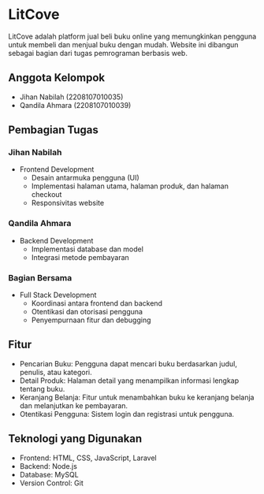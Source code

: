 # LitCove

LitCove adalah platform jual beli buku online yang memungkinkan pengguna untuk membeli dan menjual buku dengan mudah. Website ini dibangun sebagai bagian dari tugas pemrograman berbasis web.

## Anggota Kelompok

- Jihan Nabilah (2208107010035)
- Qandila Ahmara (2208107010039)

## Pembagian Tugas

### Jihan Nabilah
- Frontend Development
  - Desain antarmuka pengguna (UI)
  - Implementasi halaman utama, halaman produk, dan halaman checkout
  - Responsivitas website

### Qandila Ahmara
- Backend Development
  - Implementasi database dan model
  - Integrasi metode pembayaran

### Bagian Bersama
- Full Stack Development
  - Koordinasi antara frontend dan backend
  - Otentikasi dan otorisasi pengguna
  - Penyempurnaan fitur dan debugging

## Fitur

- Pencarian Buku: Pengguna dapat mencari buku berdasarkan judul, penulis, atau kategori.
- Detail Produk: Halaman detail yang menampilkan informasi lengkap tentang buku.
- Keranjang Belanja: Fitur untuk menambahkan buku ke keranjang belanja dan melanjutkan ke pembayaran.
- Otentikasi Pengguna: Sistem login dan registrasi untuk pengguna.

## Teknologi yang Digunakan

- Frontend: HTML, CSS, JavaScript, Laravel
- Backend: Node.js
- Database: MySQL
- Version Control: Git
